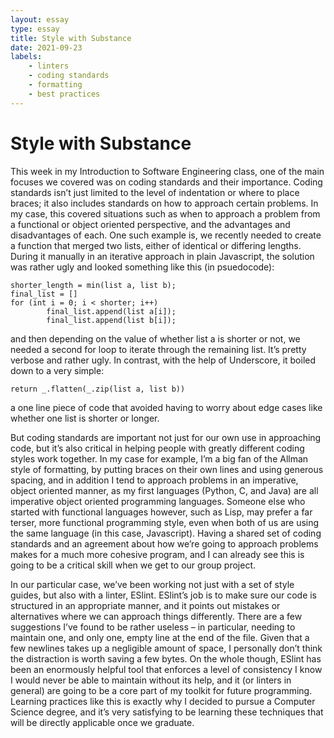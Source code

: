 ```yaml
---
layout: essay
type: essay
title: Style with Substance
date: 2021-09-23
labels:
    - linters
    - coding standards
    - formatting
    - best practices
---
```


# Style with Substance
This week in my Introduction to Software Engineering class, one of
the main focuses we covered was on coding standards and their
importance. Coding standards isn’t just limited to the level of
indentation or where to place braces; it also includes standards on
how to approach certain problems. In my case, this covered situations
such as when to approach a problem from a functional or object
oriented perspective, and the advantages and disadvantages of each.
One such example is, we recently needed to create a function that
merged two lists, either of identical or differing lengths. During it
manually in an iterative approach in plain Javascript, the solution
was rather ugly and looked something like this (in psuedocode):
```
shorter_length = min(list a, list b);
final_list = []
for (int i = 0; i < shorter; i++)
        final_list.append(list a[i]);
        final_list.append(list b[i]);
```
and then depending on the value of whether list a is shorter or not,
we needed a second for loop to iterate through the remaining list.
It’s pretty verbose and rather ugly. In contrast, with the help of
Underscore, it boiled down to a very simple:
```
return _.flatten(_.zip(list a, list b))
```
a one line piece of code that avoided having to worry about edge cases
like whether one list is shorter or longer.

But coding standards are important not just for our own use in
approaching code, but it’s also critical in helping people with
greatly different coding styles work together. In my case for example,
I’m a big fan of the Allman style of formatting, by putting braces on
their own lines and using generous spacing, and in addition I tend to
approach problems in an imperative, object oriented manner, as my
first languages (Python, C, and Java) are all imperative object
oriented programming languages. Someone else who started with
functional languages however, such as Lisp, may prefer a far terser,
more functional programming style, even when both of us are using the
same language (in this case, Javascript). Having a shared set of
coding standards and an agreement about how we’re going to approach
problems makes for a much more cohesive program, and I can already see
this is going to be a critical skill when we get to our group project.

In our particular case, we’ve been working not just with a set of
style guides, but also with a linter, ESlint. ESlint’s job is to make
sure our code is structured in an appropriate manner, and it points
out mistakes or alternatives where we can approach things differently.
There are a few suggestions I’ve found to be rather useless – in
particular, needing to maintain one, and only one, empty line at the
end of the file. Given that a few newlines takes up a negligible
amount of space, I personally don’t think the distraction is worth
saving a few bytes. On the whole though, ESlint has been an enormously
helpful tool that enforces a level of consistency I know I would never
be able to maintain without its help, and it (or linters in general)
are going to be a core part of my toolkit for future programming.
Learning practices like this is exactly why I decided to pursue a
Computer Science degree, and it’s very satisfying to be learning these
techniques that will be directly applicable once we graduate.
